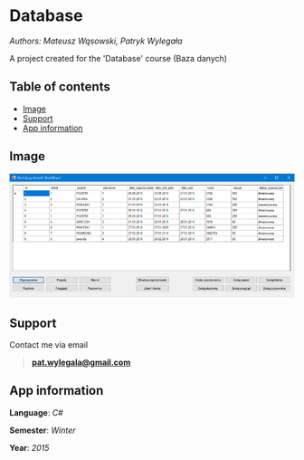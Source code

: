 # Database
*Authors: Mateusz Wąsowski, Patryk Wylegała*

A project created for the 'Database' course (Baza danych)

## Table of contents

- [Image](#image)
- [Support](#support)
- [App information](#app-information)

## Image

![alt tag](https://github.com/MrVaath/Baza-danych/blob/master/img.png)

## Support

Contact me via email

> **pat.wylegala@gmail.com**

## App information

**Language**: _C#_

**Semester**: _Winter_

**Year**: _2015_
